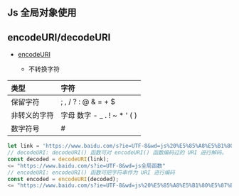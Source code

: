 ## Js 全局对象使用

## encodeURI/decodeURI

* [encodeURI](https://developer.mozilla.org/zh-CN/docs/Web/JavaScript/Reference/Global_Objects/encodeURI)

  * 不转换字符

| 类型 | 字符 |
| :--- | :--- |
| 保留字符 | ; , / ? : @ & = + $ |
| 非转义的字符 | 字母 数字 - \_ . ! ~ \* ' \( \) |
| 数字符号 | \# |

```js
let link = 'https://www.baidu.com/s?ie=UTF-8&wd=js%20%E5%85%A8%E5%B1%80%E5%87%BD%E6%95%B0';
// decodeURI: decodeURI() 函数可对 encodeURI() 函数编码过的 URI 进行解码。
const decoded = decodeURI(link);
<= "https://www.baidu.com/s?ie=UTF-8&wd=js全局函数"
// encodeURI: encodeURI() 函数可把字符串作为 URI 进行编码
const encoded = encodeURI(decoded);
<= "https://www.baidu.com/s?ie=UTF-8&wd=js%20%E5%85%A8%E5%B1%80%E5%87%BD%E6%95%B0"
```



